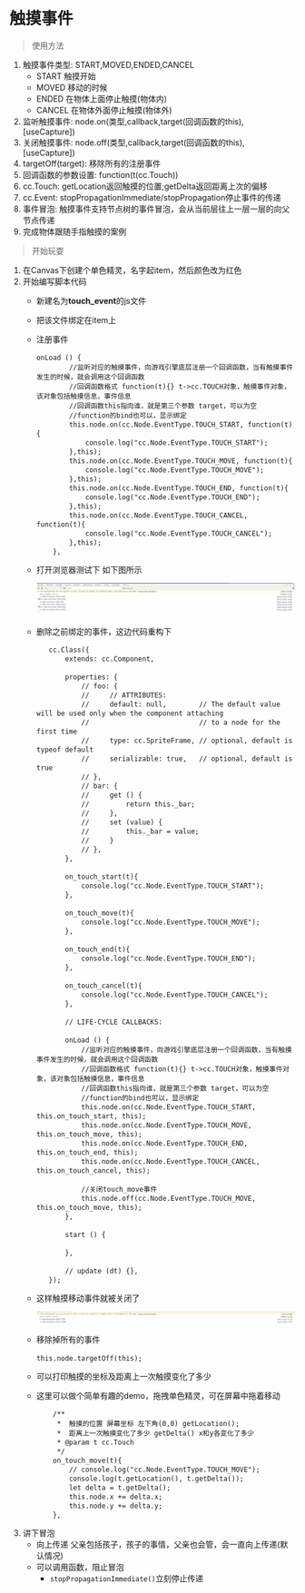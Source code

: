 # 触摸事件
> 使用方法
1. 触摸事件类型: START,MOVED,ENDED,CANCEL
    * START 触摸开始
    * MOVED 移动的时候
    * ENDED 在物体上面停止触摸(物体内)
    * CANCEL 在物体外面停止触摸(物体外)
2. 监听触摸事件: node.on(类型,callback,target(回调函数的this),[useCapture])
3. 关闭触摸事件: node.off(类型,callback,target(回调函数的this),[useCapture])
4. targetOff(target): 移除所有的注册事件
5. 回调函数的参数设置: function(t(cc.Touch))
6. cc.Touch: getLocation返回触摸的位置;getDelta返回距离上次的偏移
7. cc.Event: stopPropagationImmediate/stopPropagation停止事件的传递
8. 事件冒泡: 触摸事件支持节点树的事件冒泡，会从当前层往上一层一层的向父节点传递
9. 完成物体跟随手指触摸的案例

> 开始玩耍
1. 在Canvas下创建个单色精灵，名字起item，然后颜色改为红色
2. 开始编写脚本代码
    * 新建名为**touch_event**的js文件
    * 把该文件绑定在item上
    * 注册事件
        ```
        onLoad () {
                //监听对应的触摸事件，向游戏引擎底层注册一个回调函数，当有触摸事件发生的时候，就会调用这个回调函数
                //回调函数格式 function(t){} t->cc.TOUCH对象，触摸事件对象，该对象包括触摸信息，事件信息
                //回调函数this指向谁，就是第三个参数 target，可以为空
                //function的bind也可以，显示绑定
                this.node.on(cc.Node.EventType.TOUCH_START, function(t){
                    console.log("cc.Node.EventType.TOUCH_START");
                },this);
                this.node.on(cc.Node.EventType.TOUCH_MOVE, function(t){
                    console.log("cc.Node.EventType.TOUCH_MOVE");
                },this);
                this.node.on(cc.Node.EventType.TOUCH_END, function(t){
                    console.log("cc.Node.EventType.TOUCH_END");
                },this);
                this.node.on(cc.Node.EventType.TOUCH_CANCEL, function(t){
                    console.log("cc.Node.EventType.TOUCH_CANCEL");
                },this);
            },
        ```
    * 打开浏览器测试下 如下图所示
    
        ![](./images/测试触摸事件.jpg)
        
    * 删除之前绑定的事件，这边代码重构下
    
        ```
           cc.Class({
               extends: cc.Component,
           
               properties: {
                   // foo: {
                   //     // ATTRIBUTES:
                   //     default: null,        // The default value will be used only when the component attaching
                   //                           // to a node for the first time
                   //     type: cc.SpriteFrame, // optional, default is typeof default
                   //     serializable: true,   // optional, default is true
                   // },
                   // bar: {
                   //     get () {
                   //         return this._bar;
                   //     },
                   //     set (value) {
                   //         this._bar = value;
                   //     }
                   // },
               },
           
               on_touch_start(t){
                   console.log("cc.Node.EventType.TOUCH_START");
               },
           
               on_touch_move(t){
                   console.log("cc.Node.EventType.TOUCH_MOVE");
               },
           
               on_touch_end(t){
                   console.log("cc.Node.EventType.TOUCH_END");
               },
           
               on_touch_cancel(t){
                   console.log("cc.Node.EventType.TOUCH_CANCEL");
               },
           
               // LIFE-CYCLE CALLBACKS:
           
               onLoad () {
                   //监听对应的触摸事件，向游戏引擎底层注册一个回调函数，当有触摸事件发生的时候，就会调用这个回调函数
                   //回调函数格式 function(t){} t->cc.TOUCH对象，触摸事件对象，该对象包括触摸信息，事件信息
                   //回调函数this指向谁，就是第三个参数 target，可以为空
                   //function的bind也可以，显示绑定
                   this.node.on(cc.Node.EventType.TOUCH_START, this.on_touch_start, this);
                   this.node.on(cc.Node.EventType.TOUCH_MOVE, this.on_touch_move, this);
                   this.node.on(cc.Node.EventType.TOUCH_END, this.on_touch_end, this);
                   this.node.on(cc.Node.EventType.TOUCH_CANCEL, this.on_touch_cancel, this);
           
                   //关闭touch_move事件
                   this.node.off(cc.Node.EventType.TOUCH_MOVE, this.on_touch_move, this);
               },
           
               start () {
           
               },
           
               // update (dt) {},
           });
        ```
    * 这样触摸移动事件就被关闭了
    
        ![](./images/关闭触摸移动事件.jpg)
        
    * 移除掉所有的事件
    
        `this.node.targetOff(this);`
    
    * 可以打印触摸的坐标及距离上一次触摸变化了多少
    * 这里可以做个简单有趣的demo，拖拽单色精灵，可在屏幕中拖着移动
        ```
            /**
             *  触摸的位置 屏幕坐标 左下角(0,0) getLocation();
             *  距离上一次触摸变化了多少 getDelta() x和y各变化了多少
             * @param t cc.Touch
             */
            on_touch_move(t){
                // console.log("cc.Node.EventType.TOUCH_MOVE");
                console.log(t.getLocation(), t.getDelta());
                let delta = t.getDelta();
                this.node.x += delta.x;
                this.node.y += delta.y;
            },
        ```
3. 讲下冒泡
    * 向上传递 父亲包括孩子，孩子的事情，父亲也会管，会一直向上传递(默认情况)
    * 可以调用函数，阻止冒泡
        * `stopPropagationImmediate()`立刻停止传递         